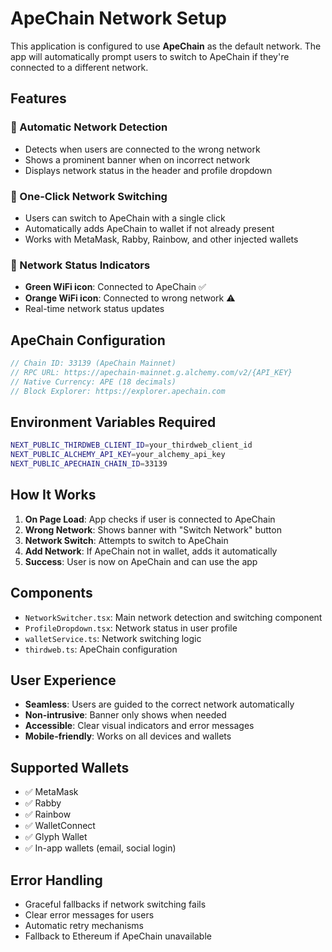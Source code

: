 # ApeChain Network Setup

This application is configured to use **ApeChain** as the default network. The app will automatically prompt users to switch to ApeChain if they're connected to a different network.

## Features

### 🔄 Automatic Network Detection
- Detects when users are connected to the wrong network
- Shows a prominent banner when on incorrect network
- Displays network status in the header and profile dropdown

### 🚀 One-Click Network Switching
- Users can switch to ApeChain with a single click
- Automatically adds ApeChain to wallet if not already present
- Works with MetaMask, Rabby, Rainbow, and other injected wallets

### 📱 Network Status Indicators
- **Green WiFi icon**: Connected to ApeChain ✅
- **Orange WiFi icon**: Connected to wrong network ⚠️
- Real-time network status updates

## ApeChain Configuration

```typescript
// Chain ID: 33139 (ApeChain Mainnet)
// RPC URL: https://apechain-mainnet.g.alchemy.com/v2/{API_KEY}
// Native Currency: APE (18 decimals)
// Block Explorer: https://explorer.apechain.com
```

## Environment Variables Required

```bash
NEXT_PUBLIC_THIRDWEB_CLIENT_ID=your_thirdweb_client_id
NEXT_PUBLIC_ALCHEMY_API_KEY=your_alchemy_api_key
NEXT_PUBLIC_APECHAIN_CHAIN_ID=33139
```

## How It Works

1. **On Page Load**: App checks if user is connected to ApeChain
2. **Wrong Network**: Shows banner with "Switch Network" button
3. **Network Switch**: Attempts to switch to ApeChain
4. **Add Network**: If ApeChain not in wallet, adds it automatically
5. **Success**: User is now on ApeChain and can use the app

## Components

- `NetworkSwitcher.tsx`: Main network detection and switching component
- `ProfileDropdown.tsx`: Network status in user profile
- `walletService.ts`: Network switching logic
- `thirdweb.ts`: ApeChain configuration

## User Experience

- **Seamless**: Users are guided to the correct network automatically
- **Non-intrusive**: Banner only shows when needed
- **Accessible**: Clear visual indicators and error messages
- **Mobile-friendly**: Works on all devices and wallets

## Supported Wallets

- ✅ MetaMask
- ✅ Rabby
- ✅ Rainbow
- ✅ WalletConnect
- ✅ Glyph Wallet
- ✅ In-app wallets (email, social login)

## Error Handling

- Graceful fallbacks if network switching fails
- Clear error messages for users
- Automatic retry mechanisms
- Fallback to Ethereum if ApeChain unavailable
